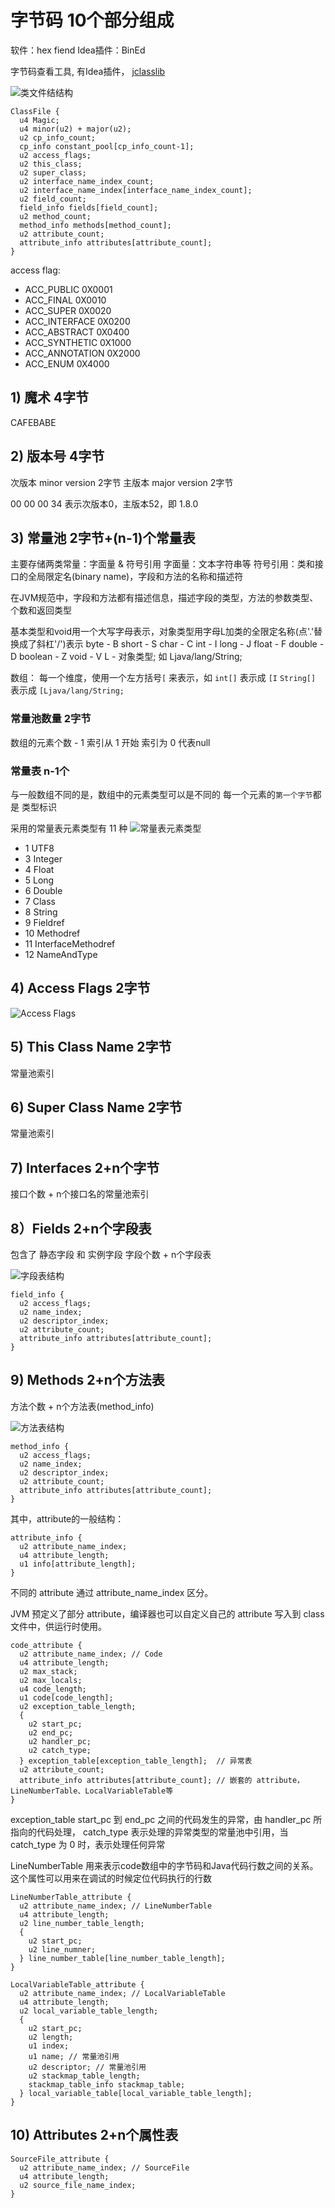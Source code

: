 # 字节码 10个部分组成
软件：hex fiend 
Idea插件：BinEd

字节码查看工具, 有Idea插件， [jclasslib](https://github.com/ingokegel/jclasslib)

![类文件结结构](../img/class-file-format.png)
```text
ClassFile {
  u4 Magic;
  u4 minor(u2) + major(u2);
  u2 cp_info_count;
  cp_info constant_pool[cp_info_count-1];
  u2 access_flags;
  u2 this_class;
  u2 super_class;
  u2 interface_name_index_count;
  u2 interface_name_index[interface_name_index_count];
  u2 field_count;
  field_info fields[field_count];
  u2 method_count;
  method_info methods[method_count];
  u2 attribute_count;
  attribute_info attributes[attribute_count];
}
```

access flag: 
- ACC_PUBLIC     0X0001
- ACC_FINAL      0X0010
- ACC_SUPER      0X0020
- ACC_INTERFACE  0X0200
- ACC_ABSTRACT   0X0400
- ACC_SYNTHETIC  0X1000
- ACC_ANNOTATION 0X2000
- ACC_ENUM       0X4000

## 1) 魔术 4字节
CAFEBABE

## 2) 版本号 4字节
次版本 minor version  2字节
主版本 major version  2字节

00 00 00 34 表示次版本0，主版本52，即 1.8.0

## 3) 常量池 2字节+(n-1)个常量表
主要存储两类常量：字面量 & 符号引用
字面量：文本字符串等
符号引用：类和接口的全局限定名(binary name)，字段和方法的名称和描述符

在JVM规范中，字段和方法都有描述信息，描述字段的类型，方法的参数类型、个数和返回类型

基本类型和void用一个大写字母表示，对象类型用字母L加类的全限定名称(点'.'替换成了斜杠'/')表示
byte - B
short - S
char - C
int - I
long - J
float - F
double - D
boolean - Z
void - V
L - 对象类型;  如 Ljava/lang/String;

数组：
每一个维度，使用一个左方括号`[` 来表示，如 
  `int[]` 表示成 `[I`
  `String[]` 表示成 `[Ljava/lang/String;` 

### 常量池数量 2字节
数组的元素个数 - 1
索引从 1 开始
索引为 0 代表null

### 常量表 n-1个
与一般数组不同的是，数组中的元素类型可以是不同的
每一个元素的`第一个字节`都是 类型标识

采用的常量表元素类型有 11 种
![常量表元素类型](../img/常量表元素类型.png)
- 1  UTF8
- 3  Integer
- 4  Float
- 5  Long
- 6  Double
- 7  Class
- 8  String
- 9  Fieldref
- 10 Methodref
- 11 InterfaceMethodref
- 12 NameAndType

## 4) Access Flags 2字节
![Access Flags](../img/class-access-flags.png)

## 5) This Class Name 2字节
常量池索引

## 6) Super Class Name 2字节
常量池索引

## 7) Interfaces 2+n个字节
接口个数 + n个接口名的常量池索引

## 8）Fields  2+n个字段表
包含了 静态字段 和 实例字段
字段个数 + n个字段表

![字段表结构](../img/字段表.png)
```text
field_info {
  u2 access_flags;
  u2 name_index;
  u2 descriptor_index;
  u2 attribute_count;
  attribute_info attributes[attribute_count];
}
```

## 9) Methods  2+n个方法表
方法个数 + n个方法表(method_info)

![方法表结构](../img/方法表.png)
```text
method_info {
  u2 access_flags;
  u2 name_index;
  u2 descriptor_index;
  u2 attribute_count;
  attribute_info attributes[attribute_count];
}
```

其中，attribute的一般结构：
```text
attribute_info {
  u2 attribute_name_index;
  u4 attribute_length;
  u1 info[attribute_length];
}
```

不同的 attribute 通过 attribute_name_index 区分。

JVM 预定义了部分 attribute，编译器也可以自定义自己的 attribute 写入到 class 文件中，供运行时使用。

```text
code_attribute {
  u2 attribute_name_index; // Code
  u4 attribute_length;
  u2 max_stack;
  u2 max_locals;
  u4 code_length;
  u1 code[code_length];
  u2 exception_table_length;
  {
    u2 start_pc;
    u2 end_pc;
    u2 handler_pc;
    u2 catch_type;
  } exception_table[exception_table_length];  // 异常表
  u2 attribute_count;
  attribute_info attributes[attribute_count]; // 嵌套的 attribute， LineNumberTable、LocalVariableTable等
}
```

exception_table
  start_pc 到 end_pc 之间的代码发生的异常，由 handler_pc 所指向的代码处理，
  catch_type 表示处理的异常类型的常量池中引用，当catch_type 为 0 时，表示处理任何异常

LineNumberTable
  用来表示code数组中的字节码和Java代码行数之间的关系。这个属性可以用来在调试的时候定位代码执行的行数

```text
LineNumberTable_attribute {
  u2 attribute_name_index; // LineNumberTable
  u4 attribute_length;
  u2 line_number_table_length;
  {
    u2 start_pc;
    u2 line_numner;
  } line_number_table[line_number_table_length];
}
```

```text
LocalVariableTable_attribute {
  u2 attribute_name_index; // LocalVariableTable
  u4 attribute_length;
  u2 local_variable_table_length;
  {
    u2 start_pc;
    u2 length;
    u1 index;
    u1 name; // 常量池引用
    u2 descriptor; // 常量池引用
    u2 stackmap_table_length;
    stackmap_table_info stackmap_table;
  } local_variable_table[local_variable_table_length];
}
```

## 10) Attributes  2+n个属性表

```text
SourceFile_attribute {
  u2 attribute_name_index; // SourceFile
  u4 attribute_length;
  u2 source_file_name_index;
}
```
